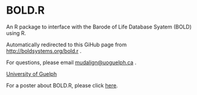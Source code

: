 # BOLD.R

An R package to interface with the Barode of Life Database Syatem (BOLD) using R.

Automatically redirected to this GiHub page from http://boldsystems.org/bold.r .

For questions, please email mudalign@uoguelph.ca .

<u><a href="https://www.uoguelph.ca" target="_blank">University of Guelph</a></u>

For a poster about BOLD.R, please click <u><a href="https://drive.google.com/file/d/1ZxJecayOXMkk4Or81M2j6e0X5NULnfq1/view?usp=sharing" target="_blank">here</a></u>.
